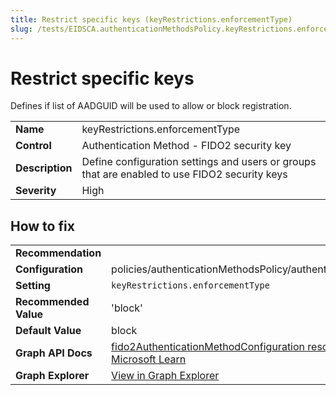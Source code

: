 ```yaml
---
title: Restrict specific keys (keyRestrictions.enforcementType)
slug: /tests/EIDSCA.authenticationMethodsPolicy.keyRestrictions.enforcementType
---
```


# Restrict specific keys

Defines if list of AADGUID will be used to allow or block registration.

| | |
|-|-|
| **Name** | keyRestrictions.enforcementType |
| **Control** | Authentication Method - FIDO2 security key |
| **Description** | Define configuration settings and users or groups that are enabled to use FIDO2 security keys |
| **Severity** | High |

## How to fix
| | |
|-|-|
| **Recommendation** |  |
| **Configuration** | policies/authenticationMethodsPolicy/authenticationMethodConfigurations('Fido2') |
| **Setting** | `keyRestrictions.enforcementType` |
| **Recommended Value** | 'block' |
| **Default Value** | block |
| **Graph API Docs** | [fido2AuthenticationMethodConfiguration resource type - Microsoft Graph v1.0 - Microsoft Learn](https://learn.microsoft.com/en-us/graph/api/resources/fido2authenticationmethodconfiguration) |
| **Graph Explorer** | [View in Graph Explorer](https://developer.microsoft.com/en-us/graph/graph-explorer?request=policies/authenticationMethodsPolicy/authenticationMethodConfigurations('Fido2')&method=GET&version=beta&GraphUrl=https://graph.microsoft.com) |



